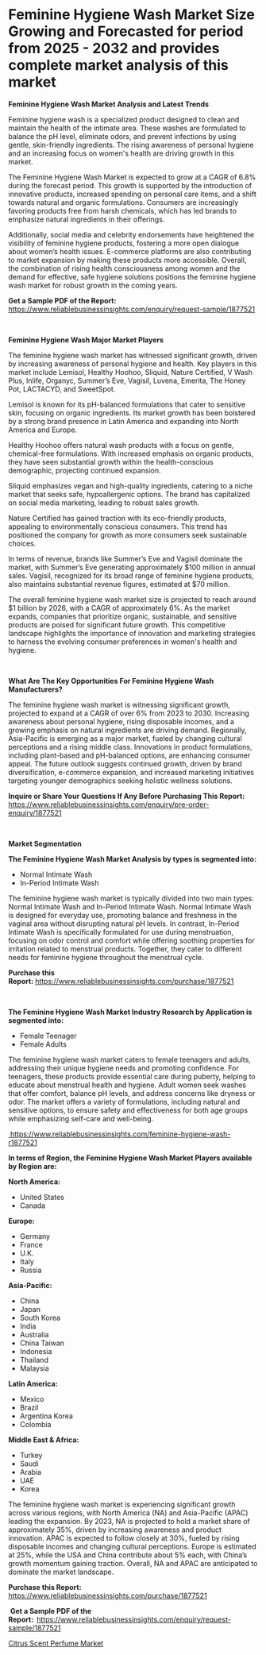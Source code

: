 <p><h1>Feminine Hygiene Wash Market Size Growing and Forecasted for period from 2025 - 2032 and provides complete market analysis of this market</h1></p><p><strong>Feminine Hygiene Wash Market Analysis and Latest Trends</strong></p>
<p><p>Feminine hygiene wash is a specialized product designed to clean and maintain the health of the intimate area. These washes are formulated to balance the pH level, eliminate odors, and prevent infections by using gentle, skin-friendly ingredients. The rising awareness of personal hygiene and an increasing focus on women's health are driving growth in this market.</p><p>The Feminine Hygiene Wash Market is expected to grow at a CAGR of 6.8% during the forecast period. This growth is supported by the introduction of innovative products, increased spending on personal care items, and a shift towards natural and organic formulations. Consumers are increasingly favoring products free from harsh chemicals, which has led brands to emphasize natural ingredients in their offerings.</p><p>Additionally, social media and celebrity endorsements have heightened the visibility of feminine hygiene products, fostering a more open dialogue about women’s health issues. E-commerce platforms are also contributing to market expansion by making these products more accessible. Overall, the combination of rising health consciousness among women and the demand for effective, safe hygiene solutions positions the feminine hygiene wash market for robust growth in the coming years.</p></p>
<p><strong>Get a Sample PDF of the Report:&nbsp;</strong> <a href="https://www.reliablebusinessinsights.com/enquiry/request-sample/1877521?utm_campaign=2252&utm_medium=2&utm_source=Github&utm_content=ia&utm_term=07022025&utm_id=feminine-hygiene-wash">https://www.reliablebusinessinsights.com/enquiry/request-sample/1877521</a></p>
<p>&nbsp;</p>
<p><strong>Feminine Hygiene Wash Major Market Players</strong></p>
<p><p>The feminine hygiene wash market has witnessed significant growth, driven by increasing awareness of personal hygiene and health. Key players in this market include Lemisol, Healthy Hoohoo, Sliquid, Nature Certified, V Wash Plus, Inlife, Organyc, Summer’s Eve, Vagisil, Luvena, Emerita, The Honey Pot, LACTACYD, and SweetSpot.</p><p>Lemisol is known for its pH-balanced formulations that cater to sensitive skin, focusing on organic ingredients. Its market growth has been bolstered by a strong brand presence in Latin America and expanding into North America and Europe.</p><p>Healthy Hoohoo offers natural wash products with a focus on gentle, chemical-free formulations. With increased emphasis on organic products, they have seen substantial growth within the health-conscious demographic, projecting continued expansion.</p><p>Sliquid emphasizes vegan and high-quality ingredients, catering to a niche market that seeks safe, hypoallergenic options. The brand has capitalized on social media marketing, leading to robust sales growth.</p><p>Nature Certified has gained traction with its eco-friendly products, appealing to environmentally conscious consumers. This trend has positioned the company for growth as more consumers seek sustainable choices.</p><p>In terms of revenue, brands like Summer’s Eve and Vagisil dominate the market, with Summer’s Eve generating approximately $100 million in annual sales. Vagisil, recognized for its broad range of feminine hygiene products, also maintains substantial revenue figures, estimated at $70 million.</p><p>The overall feminine hygiene wash market size is projected to reach around $1 billion by 2026, with a CAGR of approximately 6%. As the market expands, companies that prioritize organic, sustainable, and sensitive products are poised for significant future growth. This competitive landscape highlights the importance of innovation and marketing strategies to harness the evolving consumer preferences in women's health and hygiene.</p></p>
<p>&nbsp;</p>
<p><strong>What Are The Key Opportunities For Feminine Hygiene Wash Manufacturers?</strong></p>
<p><p>The feminine hygiene wash market is witnessing significant growth, projected to expand at a CAGR of over 6% from 2023 to 2030. Increasing awareness about personal hygiene, rising disposable incomes, and a growing emphasis on natural ingredients are driving demand. Regionally, Asia-Pacific is emerging as a major market, fueled by changing cultural perceptions and a rising middle class. Innovations in product formulations, including plant-based and pH-balanced options, are enhancing consumer appeal. The future outlook suggests continued growth, driven by brand diversification, e-commerce expansion, and increased marketing initiatives targeting younger demographics seeking holistic wellness solutions.</p></p>
<p><strong>Inquire or Share Your Questions If Any Before Purchasing This Report:</strong> <a href="https://www.reliablebusinessinsights.com/enquiry/pre-order-enquiry/1877521?utm_campaign=2252&utm_medium=2&utm_source=Github&utm_content=ia&utm_term=07022025&utm_id=feminine-hygiene-wash">https://www.reliablebusinessinsights.com/enquiry/pre-order-enquiry/1877521</a></p>
<p>&nbsp;</p>
<p><strong>Market Segmentation</strong></p>
<p><strong>The Feminine Hygiene Wash Market Analysis by types is segmented into:</strong></p>
<p><ul><li>Normal Intimate Wash</li><li>In-Period Intimate Wash</li></ul></p>
<p><p>The feminine hygiene wash market is typically divided into two main types: Normal Intimate Wash and In-Period Intimate Wash. Normal Intimate Wash is designed for everyday use, promoting balance and freshness in the vaginal area without disrupting natural pH levels. In contrast, In-Period Intimate Wash is specifically formulated for use during menstruation, focusing on odor control and comfort while offering soothing properties for irritation related to menstrual products. Together, they cater to different needs for feminine hygiene throughout the menstrual cycle.</p></p>
<p><strong>Purchase this Report:&nbsp;</strong><a href="https://www.reliablebusinessinsights.com/purchase/1877521?utm_campaign=2252&utm_medium=2&utm_source=Github&utm_content=ia&utm_term=07022025&utm_id=feminine-hygiene-wash">https://www.reliablebusinessinsights.com/purchase/1877521</a></p>
<p>&nbsp;</p>
<p><strong>The Feminine Hygiene Wash Market Industry Research by Application is segmented into:</strong></p>
<p><ul><li>Female Teenager</li><li>Female Adults</li></ul></p>
<p><p>The feminine hygiene wash market caters to female teenagers and adults, addressing their unique hygiene needs and promoting confidence. For teenagers, these products provide essential care during puberty, helping to educate about menstrual health and hygiene. Adult women seek washes that offer comfort, balance pH levels, and address concerns like dryness or odor. The market offers a variety of formulations, including natural and sensitive options, to ensure safety and effectiveness for both age groups while emphasizing self-care and well-being.</p></p>
<p><a href="https://www.reliablebusinessinsights.com/feminine-hygiene-wash-r1877521?utm_campaign=2252&utm_medium=2&utm_source=Github&utm_content=ia&utm_term=07022025&utm_id=feminine-hygiene-wash">&nbsp;https://www.reliablebusinessinsights.com/feminine-hygiene-wash-r1877521</a></p>
<p><strong>In terms of Region, the Feminine Hygiene Wash Market Players available by Region are:</strong></p>
<p>
    <p> <strong> North America: </strong>
        <ul>
            <li>United States</li>
            <li>Canada</li>
        </ul>
        </p> 
    <p> <strong> Europe: </strong>
        <ul>
            <li>Germany</li>
            <li>France</li>
            <li>U.K.</li>
            <li>Italy</li>
            <li>Russia</li>
        </ul>
        </p> 
    <p> <strong> Asia-Pacific: </strong>
        <ul>
            <li>China</li>
            <li>Japan</li>
            <li>South Korea</li>
            <li>India</li>
            <li>Australia</li>
            <li>China Taiwan</li>
            <li>Indonesia</li>
            <li>Thailand</li>
            <li>Malaysia</li>
        </ul>
        </p> 
    <p> <strong> Latin America: </strong>
        <ul>
            <li>Mexico</li>
            <li>Brazil</li>
            <li>Argentina Korea</li>
            <li>Colombia</li>
        </ul>
        </p> 
    <p> <strong> Middle East & Africa: </strong>
        <ul>
            <li>Turkey</li>
            <li>Saudi</li>
            <li>Arabia</li>
            <li>UAE</li>
            <li>Korea</li>
        </ul>
    </p>
    </p>
<p><p>The feminine hygiene wash market is experiencing significant growth across various regions, with North America (NA) and Asia-Pacific (APAC) leading the expansion. By 2023, NA is projected to hold a market share of approximately 35%, driven by increasing awareness and product innovation. APAC is expected to follow closely at 30%, fueled by rising disposable incomes and changing cultural perceptions. Europe is estimated at 25%, while the USA and China contribute about 5% each, with China’s growth momentum gaining traction. Overall, NA and APAC are anticipated to dominate the market landscape.</p></p>
<p><strong>Purchase this Report: </strong><a href="https://www.reliablebusinessinsights.com/purchase/1877521?utm_campaign=2252&utm_medium=2&utm_source=Github&utm_content=ia&utm_term=07022025&utm_id=feminine-hygiene-wash">https://www.reliablebusinessinsights.com/purchase/1877521</a></p>
<p>&nbsp;<strong>Get a Sample PDF of the Report:&nbsp;&nbsp;</strong><a href="https://www.reliablebusinessinsights.com/enquiry/request-sample/1877521?utm_campaign=2252&utm_medium=2&utm_source=Github&utm_content=ia&utm_term=07022025&utm_id=feminine-hygiene-wash">https://www.reliablebusinessinsights.com/enquiry/request-sample/1877521</a></p>
<p><strong></strong></p>
<p><p><a href="https://github.com/DianaWilson796/Market-Research-Report-List-1/blob/main/citrus-scent-perfume-market.md?utm_campaign=2252&utm_medium=2&utm_source=Github&utm_content=ia&utm_term=07022025&utm_id=feminine-hygiene-wash">Citrus Scent Perfume Market</a></p></p>